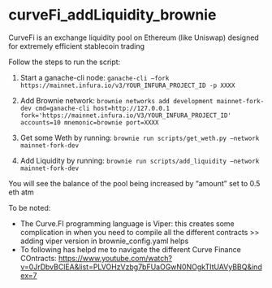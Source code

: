 # curveFi_addLiquidity_brownie
CurveFi is an exchange liquidity pool on Ethereum (like Uniswap) designed for extremely efficient stablecoin trading

Follow the steps to run the script:
1)  Start a ganache-cli node: 
```ganache-cli —fork https://mainnet.infura.io/v3/YOUR_INFURA_PROJECT_ID -p XXXX```

2)  Add Brownie network: ```brownie networks add development mainnet-fork-dev cmd=ganache-cli host=http://127.0.0.1 fork='https://mainnet.infura.io/V3/YOUR_INFURA_PROJECT_ID' accounts=10 mnemonic=brownie port=XXXX```
3) Get some Weth by running: ```brownie run scripts/get_weth.py —network mainnet-fork-dev```
4) Add Liquidity by running: ```brownie run scripts/add_liquidity —network mainnet-fork-dev```

You will see the balance of the pool being increased by “amount” set to 0.5 eth atm

To be noted:
- The Curve.FI programming language is Viper: this creates some complication in when you need to compile all the different contracts >> adding viper version in brownie_config.yaml helps
- To following has helpd me to navigate the different Curve Finance COntracts:
https://www.youtube.com/watch?v=0JrDbvBClEA&list=PLVOHzVzbg7bFUaOGwN0NOgkTItUAVyBBQ&index=7
